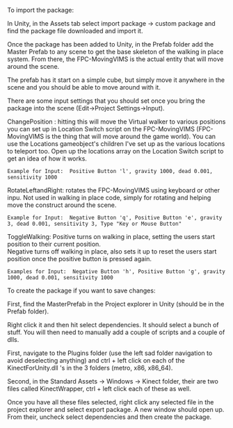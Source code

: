 To import the package:

 In Unity, in the Assets tab select import package -> custom package and find the package file downloaded and import it.

 Once the package has been added to Unity, in the Prefab folder add the Master Prefab to any scene to get the base skeleton 
 of the walking in place system.  From there, the FPC-MovingVIMS is the actual entity that will move around the scene. 
 
 The prefab has it start on a simple cube, but simply move it anywhere in the scene and you should be able to move around with
 it.

 There are some input settings that you should set once you bring the package into the scene (Edit->Project Settings->Input).
 
 ChangePosition : hitting this will move the Virtual walker to various positions you can set up in Location Switch script 
    on the FPC-MovingVIMS (FPC-MovingVIMS is the thing that will move around the game world). You can use the Locations 
    gameobject's children I've set up as the various locations to teleport too.  Open up the locations array on the
    Location Switch script to get an idea of how it works.
    
    Example for Input:  Positive Button 'l', gravity 1000, dead 0.001, sensitivity 1000
 
 RotateLeftandRight: rotates the FPC-MovingVIMS using keyboard or other inpu.  Not used in walking in place code, simply
    for rotating and helping move the construct around the scene.
    
    Example for Input:  Negative Button 'q', Positive Button 'e', gravity 3, dead 0.001, sensitivity 3, Type "Key or Mouse Button"
 
 ToggleWalking:  Positive turns on walking in place, setting the users start position to their current position.  
    Negative turns off walking in place, also sets it up to reset the users start position once the positive button
    is pressed again.
    
    Examples for Input:  Negative Button 'h', Positive Button 'g', gravity 1000, dead 0.001, sensitivity 1000 

To create the package if you want to save changes:

 First, find the MasterPrefab in the Project explorer in Unity (should be in the Prefab folder).  

 Right click it and then hit select dependencies.  It should select a bunch of stuff.  You will
 then need to manually add a couple of scripts and a couple of dlls.  

 First, navigate to the Plugins folder (use the left sad folder navigation to avoid deselecting
 anything) and ctrl + left click on each of the KinectForUnity.dll 's in the 3 folders (metro, x86, x86_64).

 Second, in the Standard Assets -> Windows -> Kinect folder, their are two files called KinectWrapper, ctrl + left
 click each of these as well.

 Once you have all these files selected, right click any selected file in the project explorer and select export package.
 A new window should open up.  From their, uncheck select dependencies and then create the package.  